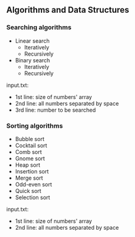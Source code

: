 ## Algorithms and Data Structures

### Searching algorithms

- Linear search
  - Iteratively
  - Recursively
- Binary search
  - Iteratively
  - Recursively

input.txt:
- 1st line: size of numbers' array
- 2nd line: all numbers separated by space
- 3rd line: number to be searched

### Sorting algorithms

- Bubble sort
- Cocktail sort
- Comb sort
- Gnome sort
- Heap sort
- Insertion sort
- Merge sort
- Odd-even sort
- Quick sort
- Selection sort

input.txt:
- 1st line: size of numbers' array
- 2nd line: all numbers separated by space
